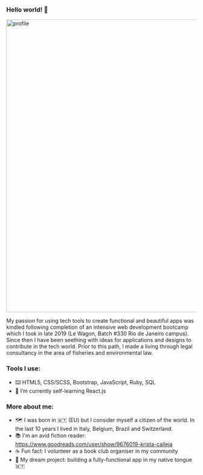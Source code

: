 ### Hello world! 👋

<img width="775" alt="profile" src="https://user-images.githubusercontent.com/40354833/111623219-d7e12e80-87c8-11eb-928c-3a34d44826c9.png">

My passion for using tech tools to create functional and beautiful apps was kindled following completion of an intensive web development bootcamp which I took in late 2019 (Le Wagon, Batch #330 Rio de Janeiro campus). Since then I have been seething with ideas for applications and designs to contribute in the tech world.
Prior to this path, I made a living through legal consultancy in the area of fisheries and environmental law. 

### Tools I use:
- ⌨️ HTML5, CSS/SCSS, Bootstrap, JavaScript, Ruby, SQL
- 🌱 I’m currently self-learning React.js 

### More about me:
- 🗺 I was born in 🇲🇹 (EU) but I consider myself a citizen of the world. In the last 10 years I lived in Italy, Belgium, Brazil and Switzerland.
- 📚 I'm an avid fiction reader: https://www.goodreads.com/user/show/9676019-krista-calleja
- ☕️ Fun fact: I volunteer as a book club organiser in my community
- 📱 My dream project: building a fully-functional app in my native tongue 🇲🇹

